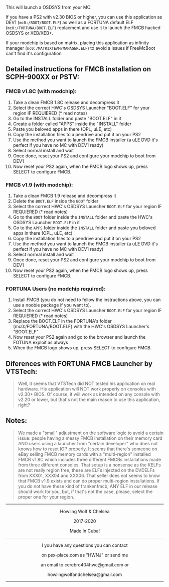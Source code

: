This will launch a OSDSYS from your MC.

If you have a PS2 with v2.30 BIOS or higher, you can use this application as DEV1 (`mc0:/BOOT/BOOT.ELF`) as well as
a FORTUNA default ELF (`mc0:/FORTUNA/BOOT.ELF`) replacment and use it to launch the FMCB hacked OSDSYS or XEB/XEB+.

If your modchip is based on matrix, placing this application as infinity manager (`mc0:/MATRIXTEAM/MANAGER.ELF`) to avoid a issues if FreeMcBoot can't find it's configuration

## Detailed instructions for FMCB installation on SCPH-900XX or PSTV:
### FMCB v1.8C (with modchip):
1. Take a clean FMCB 1.8C release and decompress it
2. Select the correct HWC's OSDSYS Launcher "BOOT.ELF" for your region IF REQUIERED (* read notes)
3. Go to the INSTALL folder and paste "BOOT.ELF" in it
4. Create a folder called "APPS" inside the "INSTALL" folder
5. Paste you beloved apps in there (OPL, uLE, etc)
6. Copy the installation files to a pendrive and put it on your PS2
7. Use the method you want to launch the FMCB installer (a uLE DVD it's perfect if you have no MC with DEV1 ready)
8. Select normal install and wait
9. Once done, reset your PS2 and configure your modchip to boot from DEV1
10. Now reset your PS2 again, when the FMCB logo shows up, press SELECT to configure FMCB.

### FMCB v1.9 (with modchip):
1. Take a clean FMCB 1.9 release and decompress it
2. Delete the `BOOT.ELF` inside the `BOOT` folder
3. Select the correct HWC's OSDSYS Launcher `BOOT.ELF` for your region IF REQUIERED (* read notes)
4. Go to the `BOOT` folder inside the `INSTALL` folder and paste the HWC's OSDSYS Launcher `BOOT.ELF` in it
5. Go to the `APPS` folder inside the `INSTALL` folder and paste you beloved apps in there (OPL, uLE, etc)
6. Copy the installation files to a pendrive and put it on your PS2
7. Use the method you want to launch the FMCB installer (a uLE DVD it's perfect if you have no MC with DEV1 ready)
8. Select normal install and wait
9. Once done, reset your PS2 and configure your modchip to boot from DEV1
10. Now reset your PS2 again, when the FMCB logo shows up, press SELECT to configure FMCB.

### FORTUNA Users (no modchip required):
1. Install FMCB (you do not need to fellow the instructions above, you can use a noobie package if you want to).
2. Select the correct HWC's OSDSYS Launcher `BOOT.ELF` for your region IF REQUIERED (* read notes)
3. Replace the BOOT.ELF in the FORTUNA's folder (mc0:/FORTUNA/BOOT.ELF) with the HWC's OSDSYS Launcher's "BOOT.ELF"
4. Now reset your PS2 again and go to the browser and launch the FOTUNA exploit as always
5. When the FMCB logo shows up, press SELECT to configure FMCB.

## Diferences with FORTUNA FMCB Launcher by VTSTech:

> Well, it seems that VTSTech did NOT tested his application on real hardware. His application will NOT work properly
> on consoles with v2.30+ BIOS. Of course, it will work as intended on any console with v2.20 or lower, but that's not
> the main reason to use this application, right?

## Notes:
> We made a "small" adjustment on the software logic to avoid a certain issue: people having a messy FMCB installation
> on their memory card AND users using a launcher from "certain developer" who does not knows how to reset IOP properly.
> It seems that there's someone on eBay selling FMCB memory cards with a "multi-region" installed FMCB v1.8C which
> includes three different FMCBs installations made from three different consoles. That setup is a nonsense as the
> KELFs are not really region free, these are ELFs injected on the DVDELFs from XXX01, XXX04 and XXX06. That seller
> does not seems to know that FMCB v1.9 exists and can do proper multi-region installations.
> If you do not have these kind of frankenfmcb, ANY ELF in our release should work for you, but, if that's not the case,
> please, select the proper one for your region.

***

<p align="center">Howling Wolf & Chelsea</p>
<p align="center">2017-2020</p>
<p align="center">Made In Cuba!</p>


***


<p align="center">I you have any questions you can contact</p>
<p align="center">on psx-place.com as "HWNJ" or send me</p>
<p align="center">an email to cerebro404hwc@gmail.com or</p>
<p align="center">howlingwolfandchelsea@gmail.com</p>

***
